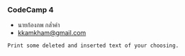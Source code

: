 ### CodeCamp 4

- นายก้องภพ กล่ำคำ
- kkamkham@gmail.com

```
Print some deleted and inserted text of your choosing.
```
